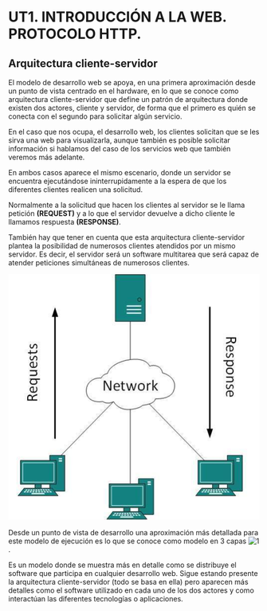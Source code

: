 # UT1. INTRODUCCIÓN A LA WEB. PROTOCOLO HTTP.

## Arquitectura cliente-servidor

El modelo de desarrollo web se apoya, en una primera aproximación desde un punto de vista centrado en el hardware, en lo que se conoce como arquitectura cliente-servidor que define un patrón de arquitectura donde existen dos actores, cliente y servidor, de forma que el primero es quién se conecta con el segundo para solicitar algún servicio. 

En el caso que nos ocupa, el desarrollo web, los clientes solicitan que se les sirva una web para visualizarla, aunque también es posible solicitar información si hablamos del caso de los servicios web que también veremos más adelante. 

En ambos casos aparece el mismo escenario, donde un servidor se encuentra ejecutándose ininterrupidamente a la espera de que los diferentes clientes realicen una solicitud.

Normalmente a la solicitud que hacen los clientes al servidor se le llama petición **(REQUEST)** y a lo que el servidor devuelve a dicho cliente le llamamos respuesta **(RESPONSE)**.

También hay que tener en cuenta que esta arquitectura cliente-servidor plantea la posibilidad de numerosos clientes atendidos por un mismo servidor. Es decir, el servidor será un software multitarea que será capaz de atender peticiones simultáneas de numerosos clientes.

![](img/cliente_servidor.jpg)

Desde un punto de vista de desarrollo una aproximación más detallada para este modelo de ejecución es lo que se conoce como modelo en 3 capas ![1](https://en.wikipedia.org/wiki/Multitier_architecture). 

Es un modelo donde se muestra más en detalle como se distribuye el software que participa en cualquier desarrollo web. Sigue estando presente la arquitectura cliente-servidor (todo se basa en ella) pero aparecen más detalles como el software utilizado en cada uno de los dos actores y como interactúan las diferentes tecnologías o aplicaciones.